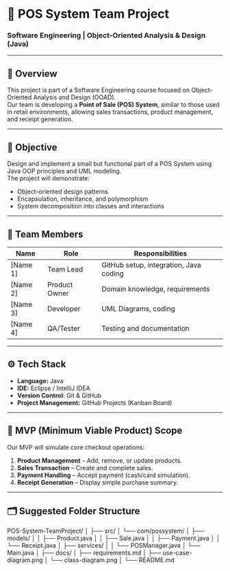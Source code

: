 # 🛒 POS System Team Project
### Software Engineering | Object-Oriented Analysis & Design (Java)

---

## 📘 Overview
This project is part of a Software Engineering course focused on Object-Oriented Analysis and Design (OOAD).  
Our team is developing a **Point of Sale (POS) System**, similar to those used in retail environments, allowing sales transactions, product management, and receipt generation.

---

## 🎯 Objective
Design and implement a small but functional part of a POS System using Java OOP principles and UML modeling.  
The project will demonstrate:
- Object-oriented design patterns
- Encapsulation, inheritance, and polymorphism
- System decomposition into classes and interactions

---

## 🧩 Team Members
| Name | Role | Responsibilities |
|------|------|------------------|
| [Name 1] | Team Lead | GitHub setup, integration, Java coding |
| [Name 2] | Product Owner | Domain knowledge, requirements |
| [Name 3] | Developer | UML Diagrams, coding |
| [Name 4] | QA/Tester | Testing and documentation |

---

## ⚙️ Tech Stack
- **Language:** Java  
- **IDE:** Eclipse / IntelliJ IDEA  
- **Version Control:** Git & GitHub  
- **Project Management:** GitHub Projects (Kanban Board)

---

## 🧱 MVP (Minimum Viable Product) Scope
Our MVP will simulate core checkout operations:
1. **Product Management** – Add, remove, or update products.
2. **Sales Transaction** – Create and complete sales.
3. **Payment Handling** – Accept payment (cash/card simulation).
4. **Receipt Generation** – Display simple purchase summary.

---

## 🗂️ Suggested Folder Structure
POS-System-TeamProject/
│
├── src/
│ └── com/possystem/
│ ├── models/
│ │ ├── Product.java
│ │ ├── Sale.java
│ │ ├── Payment.java
│ │ └── Receipt.java
│ ├── services/
│ │ └── POSManager.java
│ └── Main.java
│
├── docs/
│ ├── requirements.md
│ ├── use-case-diagram.png
│ └── class-diagram.png
│
└── README.md


